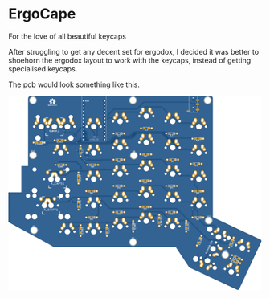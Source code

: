# ErgoCape
For the love of all beautiful keycaps

After struggling to get any decent set for ergodox, I decided it was better to shoehorn the ergodox layout to work with the keycaps, instead of getting specialised keycaps.

The pcb would look something like this.

![Layout Image](reder/pcb_top.svg)
